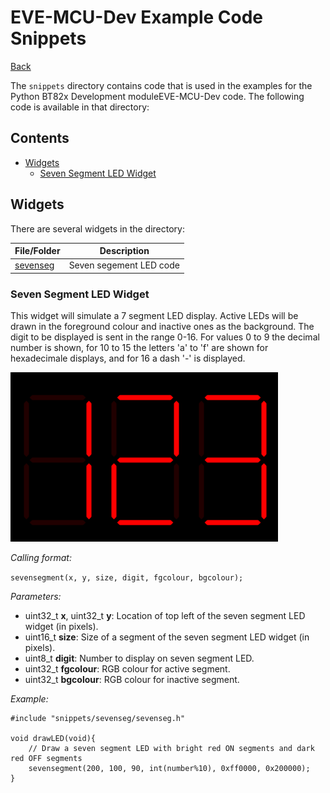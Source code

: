 # EVE-MCU-Dev Example Code Snippets

[Back](../README.md)

The `snippets` directory contains code that is used in the examples for the Python BT82x Development moduleEVE-MCU-Dev code. The following code is available in that directory:

## Contents

- [Widgets](#widgets)
  - [Seven Segment LED Widget](#Seven-Segment-LED-Widget)

## Widgets

There are several widgets in the directory:

| File/Folder | Description |
| --- | --- |
| [sevenseg](#Seven-Segment-LED-Widget) | Seven segement LED code |

### Seven Segment LED Widget

This widget will simulate a 7 segment LED display. Active LEDs will be drawn in the foreground colour and inactive ones as the background. The digit to be displayed is sent in the range 0-16. For values 0 to 9 the decimal number is shown, for 10 to 15 the letters 'a' to 'f' are shown for hexadecimale displays, and for 16 a dash '-' is displayed.

![Seven Segment LEDs](docs/segment123.png)

_Calling format:_

   `sevensegment(x, y, size, digit, fgcolour, bgcolour);`

_Parameters:_

-   uint32_t **x**, uint32_t **y**: Location of top left of the seven segment LED widget (in pixels).
-   uint16_t **size**: Size of a segment of the seven segment LED widget (in pixels).
-   uint8_t **digit**: Number to display on seven segment LED. 
-   uint32_t **fgcolour**: RGB colour for active segment.
-   uint32_t **bgcolour**: RGB colour for inactive segment.

_Example:_

```
#include "snippets/sevenseg/sevenseg.h"

void drawLED(void){
    // Draw a seven segment LED with bright red ON segments and dark red OFF segments
    sevensegment(200, 100, 90, int(number%10), 0xff0000, 0x200000);
}
```
